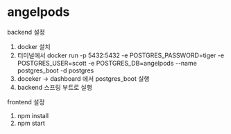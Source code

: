 # angelpods

backend 설정

1. docker 설치
2. 터미널에서 
  docker run -p 5432:5432 -e POSTGRES_PASSWORD=tiger -e POSTGRES_USER=scott -e POSTGRES_DB=angelpods --name postgres_boot -d postgres
3. doceker -> dashboard 에서 postgres_boot 실행
4. backend 스프링 부트로 실행

frontend 설정

1. npm install
2. npm start
